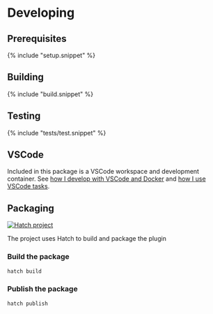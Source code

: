# Developing

## Prerequisites

{% include "setup.snippet" %}


## Building

{% include "build.snippet" %}

## Testing
 
{% include "tests/test.snippet" %}

## VSCode

Included in this package is a VSCode workspace and development container.  See [how I develop with VSCode and Docker](https://allisonthackston.com/articles/docker-development.html) and [how I use VSCode tasks](https://allisonthackston.com/articles/vscode-tasks.html).

## Packaging

[![Hatch project](https://img.shields.io/badge/%F0%9F%A5%9A-Hatch-4051b5.svg)](https://github.com/pypa/hatch)

The project uses Hatch to build and package the plugin

### Build the package

```bash
hatch build
```

### Publish the package

```bash
hatch publish
```
